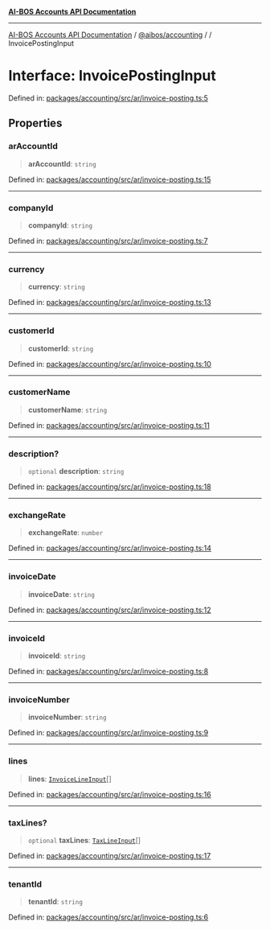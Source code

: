 [**AI-BOS Accounts API Documentation**](../../../README.md)

***

[AI-BOS Accounts API Documentation](../../../README.md) / [@aibos/accounting](../README.md) / [](../README.md) / InvoicePostingInput

# Interface: InvoicePostingInput

Defined in: [packages/accounting/src/ar/invoice-posting.ts:5](https://github.com/pohlai88/accounts/blob/48103fb36d28b2b9bfb33472b6de2f719773cde9/packages/accounting/src/ar/invoice-posting.ts#L5)

## Properties

### arAccountId

> **arAccountId**: `string`

Defined in: [packages/accounting/src/ar/invoice-posting.ts:15](https://github.com/pohlai88/accounts/blob/48103fb36d28b2b9bfb33472b6de2f719773cde9/packages/accounting/src/ar/invoice-posting.ts#L15)

***

### companyId

> **companyId**: `string`

Defined in: [packages/accounting/src/ar/invoice-posting.ts:7](https://github.com/pohlai88/accounts/blob/48103fb36d28b2b9bfb33472b6de2f719773cde9/packages/accounting/src/ar/invoice-posting.ts#L7)

***

### currency

> **currency**: `string`

Defined in: [packages/accounting/src/ar/invoice-posting.ts:13](https://github.com/pohlai88/accounts/blob/48103fb36d28b2b9bfb33472b6de2f719773cde9/packages/accounting/src/ar/invoice-posting.ts#L13)

***

### customerId

> **customerId**: `string`

Defined in: [packages/accounting/src/ar/invoice-posting.ts:10](https://github.com/pohlai88/accounts/blob/48103fb36d28b2b9bfb33472b6de2f719773cde9/packages/accounting/src/ar/invoice-posting.ts#L10)

***

### customerName

> **customerName**: `string`

Defined in: [packages/accounting/src/ar/invoice-posting.ts:11](https://github.com/pohlai88/accounts/blob/48103fb36d28b2b9bfb33472b6de2f719773cde9/packages/accounting/src/ar/invoice-posting.ts#L11)

***

### description?

> `optional` **description**: `string`

Defined in: [packages/accounting/src/ar/invoice-posting.ts:18](https://github.com/pohlai88/accounts/blob/48103fb36d28b2b9bfb33472b6de2f719773cde9/packages/accounting/src/ar/invoice-posting.ts#L18)

***

### exchangeRate

> **exchangeRate**: `number`

Defined in: [packages/accounting/src/ar/invoice-posting.ts:14](https://github.com/pohlai88/accounts/blob/48103fb36d28b2b9bfb33472b6de2f719773cde9/packages/accounting/src/ar/invoice-posting.ts#L14)

***

### invoiceDate

> **invoiceDate**: `string`

Defined in: [packages/accounting/src/ar/invoice-posting.ts:12](https://github.com/pohlai88/accounts/blob/48103fb36d28b2b9bfb33472b6de2f719773cde9/packages/accounting/src/ar/invoice-posting.ts#L12)

***

### invoiceId

> **invoiceId**: `string`

Defined in: [packages/accounting/src/ar/invoice-posting.ts:8](https://github.com/pohlai88/accounts/blob/48103fb36d28b2b9bfb33472b6de2f719773cde9/packages/accounting/src/ar/invoice-posting.ts#L8)

***

### invoiceNumber

> **invoiceNumber**: `string`

Defined in: [packages/accounting/src/ar/invoice-posting.ts:9](https://github.com/pohlai88/accounts/blob/48103fb36d28b2b9bfb33472b6de2f719773cde9/packages/accounting/src/ar/invoice-posting.ts#L9)

***

### lines

> **lines**: [`InvoiceLineInput`](InvoiceLineInput.md)[]

Defined in: [packages/accounting/src/ar/invoice-posting.ts:16](https://github.com/pohlai88/accounts/blob/48103fb36d28b2b9bfb33472b6de2f719773cde9/packages/accounting/src/ar/invoice-posting.ts#L16)

***

### taxLines?

> `optional` **taxLines**: [`TaxLineInput`](TaxLineInput.md)[]

Defined in: [packages/accounting/src/ar/invoice-posting.ts:17](https://github.com/pohlai88/accounts/blob/48103fb36d28b2b9bfb33472b6de2f719773cde9/packages/accounting/src/ar/invoice-posting.ts#L17)

***

### tenantId

> **tenantId**: `string`

Defined in: [packages/accounting/src/ar/invoice-posting.ts:6](https://github.com/pohlai88/accounts/blob/48103fb36d28b2b9bfb33472b6de2f719773cde9/packages/accounting/src/ar/invoice-posting.ts#L6)
